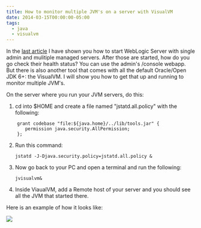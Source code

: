 ```yaml
---
title: How to monitor multiple JVM's on a server with VisualVM
date: 2014-03-15T00:00:00-05:00
tags:
  - java
  - visualvm
---
```

In the [last article](http://saltnlight5.blogspot.com/2014/03/how-to-start-multiple-weblogic-managed.html) I have shown you how to start WebLogic Server with single admin and mulitiple managed servers. After those are started, how do you go check their health status? You can use the admin's /console webapp. But there  is also another tool that comes with all the default Oracle/Open JDK 6+: the VisualVM. I will show you how to get that up and running to monitor multiple JVM's.

On the server where you run your JVM servers, do this:

1. cd into $HOME and create a file named "jstatd.all.policy" with the following:
```
    grant codebase "file:${java.home}/../lib/tools.jar" {
       permission java.security.AllPermission;
    };
```

2. Run this command:

    `jstatd -J-Djava.security.policy=jstatd.all.policy &`

3. Now go back to your PC and open a terminal and run the following:

    `jvisualvm&`

4. Inside ViaualVM, add a Remote host of your server and you should see all the JVM that started there.

Here is an example of how it looks like:

![](/build/images/posts/2014/visualvm.png)
